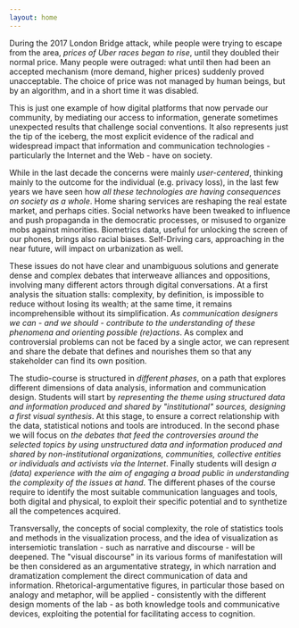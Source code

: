 ```yaml
---
layout: home
---
```


During the 2017 London Bridge attack, while people were trying to escape from the area, *prices of Uber races began to rise*, until they doubled their normal price. Many people were outraged: what until then had been an accepted mechanism (more demand, higher prices) suddenly proved unacceptable. The choice of price was not managed by human beings, but by an algorithm, and in a short time it was disabled.

This is just one example of how digital platforms that now pervade our community, by mediating our access to information, generate sometimes unexpected results that challenge social conventions. It also represents just the tip of the iceberg, the most explicit evidence of the radical and widespread impact that information and communication technologies - particularly the Internet and the Web - have on society.

While in the last decade the concerns were mainly *user-centered*, thinking mainly to the outcome for the individual (e.g. privacy loss), in the last few years we have seen how *all these technologies are having consequences on society as a whole*. Home sharing services are reshaping the real estate market, and perhaps cities. Social networks have been tweaked to influence and push propaganda in the democratic processes, or misused to organize mobs against minorities. Biometrics data, useful for unlocking the screen of our phones, brings also racial biases. Self-Driving cars, approaching in the near future, will impact on urbanization as well.

These issues do not have clear and unambiguous solutions and generate dense and complex debates that interweave alliances and oppositions, involving many different actors through digital conversations. At a first analysis the situation stalls: complexity, by definition, is impossible to reduce without losing its wealth; at the same time, it remains incomprehensible without its simplification. *As communication designers we can - and we should - contribute to the understanding of these phenomena and orienting possible (re)actions*. As complex and controversial problems can not be faced by a single actor, we can represent and share the debate that defines and nourishes them so that any stakeholder can find its own position.

The studio-course is structured in *different phases*, on a path that explores different dimensions of data analysis, information and communication design. Students will start by *representing the theme using structured data and information produced and shared by "institutional" sources, designing a first visual synthesis*. At this stage, to ensure a correct relationship with the data, statistical notions and tools are introduced. In the second phase we will focus on *the debates that feed the controversies around the selected topics by using unstructured data and information produced and shared by non-institutional organizations, communities, collective entities or individuals and activists via the Internet*. Finally students will design *a (data) experience with the aim of engaging a broad public in understanding the complexity of the issues at hand*.
The different phases of the course require to identify the most suitable communication languages ​​and tools, both digital and physical, to exploit their specific potential and to synthetize all the competences acquired.

Transversally, the concepts of social complexity, the role of statistics tools and methods in the visualization process, and the idea of visualization as intersemiotic translation - such as narrative and discourse - will be deepened. The "visual discourse" in its various forms of manifestation will be then considered as an argumentative strategy, in which narration and dramatization complement the direct communication of data and information. Rhetorical-argumentative figures, in particular those based on analogy and metaphor, will be applied - consistently with the different design moments of the lab - as both knowledge tools and communicative devices, exploiting the potential for facilitating access to cognition.
